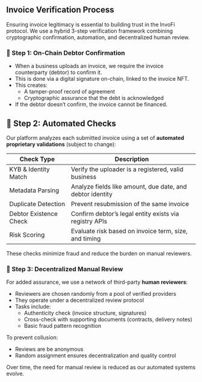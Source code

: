 ## Invoice Verification Process
Ensuring invoice legitimacy is essential to building trust in the InvoFi protocol. We use a hybrid 3-step verification framework combining cryptographic confirmation, automation, and decentralized human review.

### 🔹 Step 1: On-Chain Debtor Confirmation
- When a business uploads an invoice, we require the invoice counterparty (debtor) to confirm it.
- This is done via a digital signature on-chain, linked to the invoice NFT.
- This creates:
    - A tamper-proof record of agreement
    - Cryptographic assurance that the debt is acknowledged
- If the debtor doesn’t confirm, the invoice cannot be financed.

## 🔹 Step 2: Automated Checks
Our platform analyzes each submitted invoice using a set of **automated proprietary validations** (subject to change):

|Check Type|Description|
|---|---|
| KYB & Identity Match  | Verify the uploader is a registered, valid business  |
| Metadata Parsing | Analyze fields like amount, due date, and debtor identity|
| Duplicate Detection |	Prevent resubmission of the same invoice |
| Debtor Existence Check |	Confirm debtor’s legal entity exists via registry APIs |
| Risk Scoring |	Evaluate risk based on invoice term, size, and timing |
	
These checks minimize fraud and reduce the burden on manual reviewers.

### 🔹 Step 3: Decentralized Manual Review
For added assurance, we use a network of third-party **human reviewers**:

- Reviewers are chosen randomly from a pool of verified providers
- They operate under a decentralized review protocol
- Tasks include:
    - Authenticity check (invoice structure, signatures)
    - Cross-check with supporting documents (contracts, delivery notes)
    - Basic fraud pattern recognition

To prevent collusion:
- Reviews are be anonymous
- Random assignment ensures decentralization and quality control

Over time, the need for manual review is reduced as our automated systems evolve.
